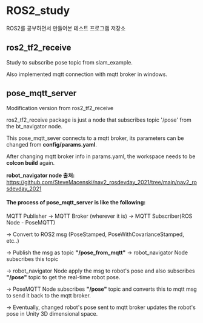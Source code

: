 # ROS2_study
ROS2를 공부하면서 만들어본 테스트 프로그램 저장소

## ros2_tf2_receive
Study to subscribe pose topic from slam_example.

Also implemented mqtt connection with mqtt broker in windows.

## pose_mqtt_server
Modification version from ros2_tf2_receive

ros2_tf2_receive package is just a node that subscribes topic '/pose' from the bt_navigator node.

This pose_mqtt_sever connects to a mqtt broker, its parameters can be changed from **config/params.yaml**.

After changing mqtt broker info in params.yaml, the workspace needs to be **colcon build** again.

**robot_navigator node 출처:** https://github.com/SteveMacenski/nav2_rosdevday_2021/tree/main/nav2_rosdevday_2021

#### The process of pose_mqtt_server is like the following:

MQTT Publisher -> MQTT Broker (wherever it is) -> MQTT Subscriber(ROS Node - PoseMQTT)

-> Convert to ROS2 msg (PoseStamped, PoseWithCovarianceStamped, etc..)

-> Publish the msg as topic **"/pose_from_mqtt"** -> robot_navigator Node subscribes this topic

-> robot_navigator Node apply the msg to robot's pose and also subscribes **"/pose"** topic to get the real-time robot pose.

-> PoseMQTT Node subscribes **"/pose"** topic and converts this to mqtt msg to send it back to the mqtt broker.

-> Eventually, changed robot's pose sent to mqtt broker updates the robot's pose in Unity 3D dimensional space.
